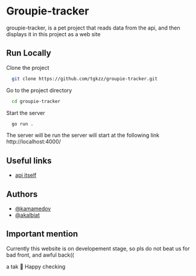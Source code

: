 
# Groupie-tracker

groupie-tracker, is a pet project that reads data from the api, and then displays it in this project as a web site


## Run Locally

Clone the project

```bash
  git clone https://github.com/tgkzz/groupie-tracker.git
```

Go to the project directory

```bash
  cd groupie-tracker
```

Start the server

```bash
  go run .
```

The server will be run the server will start at the following link http://localhost:4000/


## Useful links

- [api itself](https://groupietrackers.herokuapp.com/api)

## Authors

- [@kamamedov](https://01.alem.school/git/kamamedov)
- [@akalbiat](https://01.alem.school/git/akalbiat)

## Important mention

Currently this website is on developement stage, so pls do not beat us for bad front, and awful back((

  a tak 👋 Happy checking